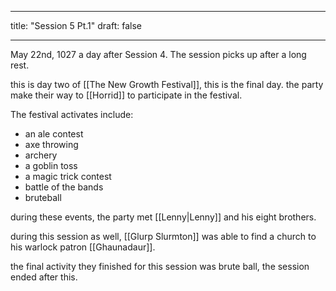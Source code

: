 

---
title: "Session 5 Pt.1"
draft: false

---


May 22nd, 1027 a day after Session 4. The session picks up after a long rest.


this is day two of [[The New Growth Festival]], this is the final day. the party make their way to [[Horrid]] to participate in the festival.

The festival activates include:

* an ale contest
* axe throwing
* archery
* a goblin toss
* a magic trick contest
* battle of the bands
* bruteball

during these events, the party met [[Lenny|Lenny]] and his eight brothers.

during this session as well, [[Glurp Slurmton]] was able to find a church to his warlock patron [[Ghaunadaur]]. 

the final activity they finished for this session was brute ball, the session ended after this.